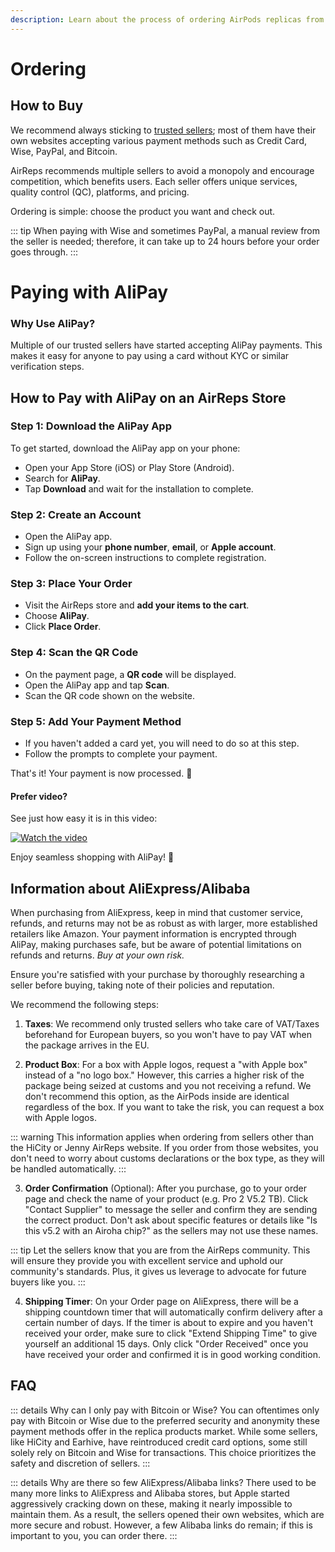 ```yaml
---
description: Learn about the process of ordering AirPods replicas from various sellers, including tips on buying from AliExpress/Alibaba, payment methods, taxes, product box options, order confirmation, and shipping timers. Understand why Wise or Bitcoin are the preferred payment methods and explore potential alternatives for credit card payments.
---
```


# Ordering

## How to Buy

We recommend always sticking to [trusted sellers](https://airpodsreplicas.com/links/info); most of them have their own websites accepting various payment methods such as Credit Card, Wise, PayPal, and Bitcoin.

AirReps recommends multiple sellers to avoid a monopoly and encourage competition, which benefits users. Each seller offers unique services, quality control (QC), platforms, and pricing.

Ordering is simple: choose the product you want and check out.

::: tip
When paying with Wise and sometimes PayPal, a manual review from the seller is needed; therefore, it can take up to 24 hours before your order goes through.
:::

# Paying with AliPay

### Why Use AliPay?
Multiple of our trusted sellers have started accepting AliPay payments. This makes it easy for anyone to pay using a card without KYC or similar verification steps.

## How to Pay with AliPay on an AirReps Store

### Step 1: Download the AliPay App
To get started, download the AliPay app on your phone:
- Open your App Store (iOS) or Play Store (Android).
- Search for **AliPay**.
- Tap **Download** and wait for the installation to complete.

### Step 2: Create an Account
- Open the AliPay app.
- Sign up using your **phone number**, **email**, or **Apple account**.
- Follow the on-screen instructions to complete registration.

### Step 3: Place Your Order
- Visit the AirReps store and **add your items to the cart**.
- Choose **AliPay**.
- Click **Place Order**.

### Step 4: Scan the QR Code
- On the payment page, a **QR code** will be displayed.
- Open the AliPay app and tap **Scan**.
- Scan the QR code shown on the website.

### Step 5: Add Your Payment Method
- If you haven't added a card yet, you will need to do so at this step.
- Follow the prompts to complete your payment.

That's it! Your payment is now processed. 🎉

#### Prefer video?
See just how easy it is in this video:

[![Watch the video](https://img.youtube.com/vi/QTtptEJPIWs/0.jpg)](https://youtu.be/QTtptEJPIWs)

Enjoy seamless shopping with AliPay! 🚀



## Information about AliExpress/Alibaba

When purchasing from AliExpress, keep in mind that customer service, refunds, and returns may not be as robust as with larger, more established retailers like Amazon. Your payment information is encrypted through AliPay, making purchases safe, but be aware of potential limitations on refunds and returns. *Buy at your own risk.*

Ensure you're satisfied with your purchase by thoroughly researching a seller before buying, taking note of their policies and reputation.

We recommend the following steps:

1. **Taxes**: We recommend only trusted sellers who take care of VAT/Taxes beforehand for European buyers, so you won't have to pay VAT when the package arrives in the EU.

2. **Product Box**: For a box with Apple logos, request a "with Apple box" instead of a "no logo box." However, this carries a higher risk of the package being seized at customs and you not receiving a refund. We don't recommend this option, as the AirPods inside are identical regardless of the box. If you want to take the risk, you can request a box with Apple logos.

::: warning
This information applies when ordering from sellers other than the HiCity or Jenny AirReps website. If you order from those websites, you don't need to worry about customs declarations or the box type, as they will be handled automatically.
:::

3. **Order Confirmation** (Optional): After you purchase, go to your order page and check the name of your product (e.g. Pro 2 V5.2 TB). Click "Contact Supplier" to message the seller and confirm they are sending the correct product. Don't ask about specific features or details like "Is this v5.2 with an Airoha chip?" as the sellers may not use these names.

::: tip
Let the sellers know that you are from the AirReps community. This will ensure they provide you with excellent service and uphold our community's standards. Plus, it gives us leverage to advocate for future buyers like you.
:::

4. **Shipping Timer**: On your Order page on AliExpress, there will be a shipping countdown timer that will automatically confirm delivery after a certain number of days. If the timer is about to expire and you haven't received your order, make sure to click "Extend Shipping Time" to give yourself an additional 15 days. Only click "Order Received" once you have received your order and confirmed it is in good working condition.

## FAQ

::: details Why can I only pay with Bitcoin or Wise?
You can oftentimes only pay with Bitcoin or Wise due to the preferred security and anonymity these payment methods offer in the replica products market. While some sellers, like HiCity and Earhive, have reintroduced credit card options, some still solely rely on Bitcoin and Wise for transactions. This choice prioritizes the safety and discretion of sellers.
:::

::: details Why are there so few AliExpress/Alibaba links?
There used to be many more links to AliExpress and Alibaba stores, but Apple started aggressively cracking down on these, making it nearly impossible to maintain them. As a result, the sellers opened their own websites, which are more secure and robust. However, a few Alibaba links do remain; if this is important to you, you can order there.
:::
